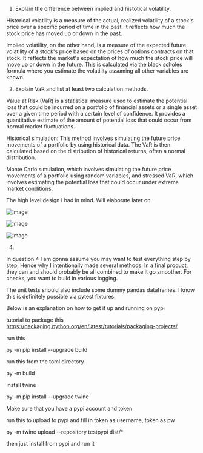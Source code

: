 1) Explain the difference between implied and histotical volatility.

Historical volatility is a measure of the actual, realized volatility of a stock's price over a specific period of time in the past. It reflects how much the stock price has moved up or down in the past.

Implied volatility, on the other hand, is a measure of the expected future volatility of a stock's price based on the prices of options contracts on that stock. It reflects the market's expectation of how much the stock price will move up or down in the future. This is calculated via the black scholes formula where you estimate the volatility assuming all other variables are known.

2) Explain VaR and list at least two calculation methods.

Value at Risk (VaR) is a statistical measure used to estimate the potential loss that could be incurred on a portfolio of financial assets or a single asset over a given time period with a certain level of confidence. It provides a quantitative estimate of the amount of potential loss that could occur from normal market fluctuations.

Historical simulation: This method involves simulating the future price movements of a portfolio by using historical data. The VaR is then calculated based on the distribution of historical returns, often a normal distribution.

Monte Carlo simulation, which involves simulating the future price movements of a portfolio using random variables, and stressed VaR, which involves estimating the potential loss that could occur under extreme market conditions.





The high level design I had in mind. Will elaborate later on.

![image](https://user-images.githubusercontent.com/52888356/234033338-80ff5e2f-3c73-413b-aee2-8cf40d36bcaf.png)

![image](https://user-images.githubusercontent.com/52888356/234033384-8bea4f75-ed85-4fd0-a7e6-6702b96821fd.png)

![image](https://user-images.githubusercontent.com/52888356/234034178-ae825b2c-57e7-4018-b5d7-347fd8ac283f.png)


4)

In question 4 I am gonna assume you may want to test everything step by step, Hence why I intentionally made several methods. In a final product, they can and should probably be all combined to make it go smoother. For checks, you want to build in various logging. 

The unit tests should also include some dummy pandas dataframes. I know this is definitely possible via pytest fixtures.

Below is an explanation on how to get it up and running on pypi

tutorial to package this https://packaging.python.org/en/latest/tutorials/packaging-projects/

run this

py -m pip install --upgrade build

run this from the toml directory

py -m build

install twine

py -m pip install --upgrade twine

Make sure that you have a pypi account and token

run this to upload to pypi and fill in token as username, token as pw

py -m twine upload --repository testpypi dist/*

then just install from pypi and run it
